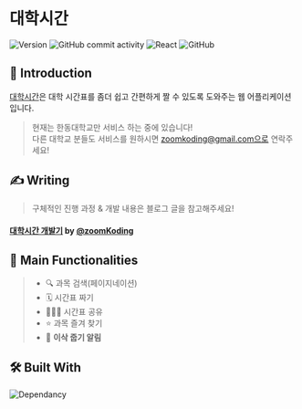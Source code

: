 # 대학시간
<p>
  <img alt="Version" src="https://img.shields.io/github/v/release/zoomKoding/college-time-table?include_prereleases&sort=semver&label=version">
  <img alt="GitHub commit activity" src="https://img.shields.io/github/commit-activity/m/zoomkoding/college-time-table.svg?color=08CE5D&label=%E2%AC%86%20commits&style=flat-square">
  <img alt="React" src="https://img.shields.io/static/v1.svg?label=&message=React&style=flat-square&logo=React&logoColor=white&color=61dafb">
  <img alt="GitHub" src="https://img.shields.io/github/license/zoomkoding/college-time-table?style=flat-square&label=%F0%9F%93%9C%20license&color=08CE5D">
</p>

## 🖖 Introduction
[대학시간](https://www.timetable.college)은 대학 시간표를 좀더 쉽고 간편하게 짤 수 있도록 도와주는 웹 어플리케이션입니다.  
> 현재는 한동대학교만 서비스 하는 중에 있습니다!  
> 다른 대학교 분들도 서비스를 원하시면 zoomkoding@gmail.com으로 연락주세요!

## ✍️ Writing
> 구체적인 진행 과정 & 개발 내용은 블로그 글을 참고해주세요!
#### [대학시간 개발기](https://zoomkoding.github.io/%EB%8C%80%ED%95%99%EC%8B%9C%EA%B0%84/%ED%9A%8C%EA%B3%A0/2021/02/10/college-timetable-development.html) by [@zoomKoding](https://github.com/zoomkoding)

## 🧩 Main Functionalities

>* 🔍 과목 검색(페이지네이션)
>* 🗓 시간표 짜기
>* 💁🏼‍♀️ 시간표 공유
>* ⭐️ 과목 즐겨 찾기
>* 🌱 **이삭 줍기 알림**


## 🛠 Built With
![Dependancy](https://zoomkoding.github.io/assets/college-timetable-7.png)
